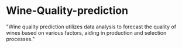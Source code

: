 # Wine-Quality-prediction
 "Wine quality prediction utilizes data analysis to forecast the quality of wines based on various factors, aiding in production and selection processes."
